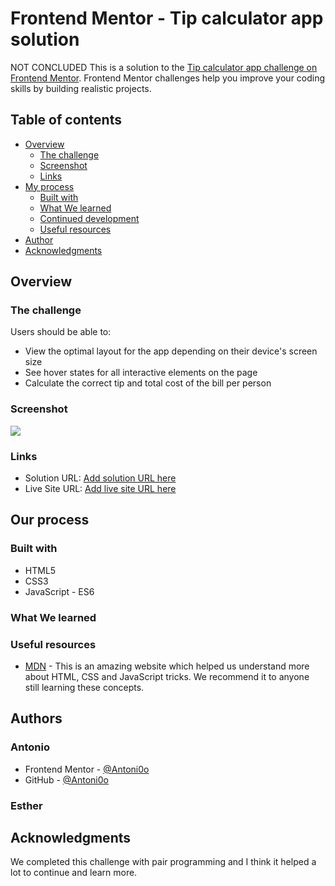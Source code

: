 # Frontend Mentor - Tip calculator app solution

NOT CONCLUDED
This is a solution to the [Tip calculator app challenge on Frontend Mentor](https://www.frontendmentor.io/challenges/tip-calculator-app-ugJNGbJUX). Frontend Mentor challenges help you improve your coding skills by building realistic projects.

## Table of contents

- [Overview](#overview)
  - [The challenge](#the-challenge)
  - [Screenshot](#screenshot)
  - [Links](#links)
- [My process](#our-process)
  - [Built with](#built-with)
  - [What We learned](#what-we-learned)
  - [Continued development](#continued-development)
  - [Useful resources](#useful-resources)
- [Author](#author)
- [Acknowledgments](#acknowledgments)

## Overview

### The challenge

Users should be able to:

- View the optimal layout for the app depending on their device's screen size
- See hover states for all interactive elements on the page
- Calculate the correct tip and total cost of the bill per person

### Screenshot

![](./screenshot.jpg)

### Links

- Solution URL: [Add solution URL here]()
- Live Site URL: [Add live site URL here]()

## Our process

### Built with

- HTML5
- CSS3
- JavaScript - ES6


### What We learned


### Useful resources

- [MDN](https://developer.mozilla.org/) - This is an amazing website which helped us understand more about HTML, CSS and JavaScript tricks. We recommend it to anyone still learning these concepts.

## Authors

### Antonio

- Frontend Mentor - [@Antoni0o](https://www.frontendmentor.io/profile/Antoni0o)
- GitHub - [@Antoni0o](https://github.com/Antoni0o)

### Esther



## Acknowledgments

We completed this challenge with pair programming and I think it helped a lot to continue and learn more.
